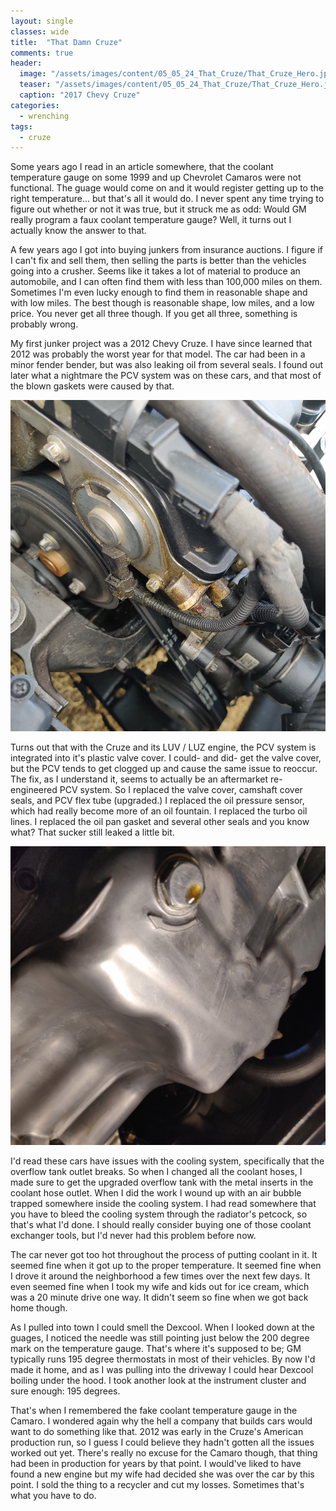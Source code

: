 ```yaml
---
layout: single
classes: wide
title:  "That Damn Cruze"
comments: true
header:
  image: "/assets/images/content/05_05_24_That_Cruze/That_Cruze_Hero.jpg"
  teaser: "/assets/images/content/05_05_24_That_Cruze/That_Cruze_Hero.jpg"
  caption: "2017 Chevy Cruze"
categories: 
  - wrenching
tags:
  - cruze
---
```


Some years ago I read in an article somewhere, that the coolant temperature gauge on some 1999 and up Chevrolet Camaros were not functional. The guage would come on and it would register getting up to the right temperature... but that's all it would do. I never spent any time trying to figure out whether or not it was true, but it struck me as odd: Would GM really program a faux coolant temperature gauge? Well, it turns out I actually know the answer to that.

A few years ago I got into buying junkers from insurance auctions. I figure if I can't fix and sell them, then selling the parts is better than the vehicles going into a crusher. Seems like it takes a lot of material to produce an automobile, and I can often find them with less than 100,000 miles on them. Sometimes I'm even lucky enough to find them in reasonable shape and with low miles. The best though is reasonable shape, low miles, and a low price. You never get all three though. If you get all three, something is probably wrong.

My first junker project was a 2012 Chevy Cruze. I have since learned that 2012 was probably the worst year for that model. The car had been in a minor fender bender, but was also leaking oil from several seals. I found out later what a nightmare the PCV system was on these cars, and that most of the blown gaskets were caused by that. 

![Leaking Cam Covers](/assets/images/content/05_05_24_That_Cruze/Dirty_Cam_Covers.jpg "2017 Chevy Cruze LUV / LUZ: Leaking cam covers")

Turns out that with the Cruze and its LUV / LUZ engine, the PCV system is integrated into it's plastic valve cover. I could- and did- get the valve cover, but the PCV tends to get clogged up and cause the same issue to reoccur. The fix, as I understand it, seems to actually be an aftermarket re-engineered PCV system. So I replaced the valve cover, camshaft cover seals, and PCV flex tube (upgraded.) I replaced the oil pressure sensor, which had really become more of an oil fountain. I replaced the turbo oil lines. I replaced the oil pan gasket and several other seals and you know what? That sucker still leaked a little bit.

![Oil leaking down onto drain bolt](/assets/images/content/05_05_24_That_Cruze/Oil_Pan_Leaking.jpg "2017 Chevy Cruze LUV / LUZ: Still leaking somewhere")

I'd read these cars have issues with the cooling system, specifically that the overflow tank outlet breaks. So when I changed all the coolant hoses, I made sure to get the upgraded overflow tank with the metal inserts in the coolant hose outlet. When I did the work I wound up with an air bubble trapped somewhere inside the cooling system. I had read somewhere that you have to bleed the cooling system through the radiator's petcock, so that's what I'd done. I should really consider buying one of those coolant exchanger tools, but I'd never had this problem before now. 

The car never got too hot throughout the process of putting coolant in it. It seemed fine when it got up to the proper temperature. It seemed fine when I drove it around the neighborhood a few times over the next few days. It even seemed fine when I took my wife and kids out for ice cream, which was a 20 minute drive one way. It didn't seem so fine when we got back home though. 

As I pulled into town I could smell the Dexcool. When I looked down at the guages, I noticed the needle was still pointing just below the 200 degree mark on the temperature gauge. That's where it's supposed to be; GM typically runs 195 degree thermostats in most of their vehicles. By now I'd made it home, and as I was pulling into the driveway I could hear Dexcool boiling under the hood. I took another look at the instrument cluster and sure enough: 195 degrees. 

That's when I remembered the fake coolant temperature gauge in the Camaro. I wondered again why the hell a company that builds cars would want to do something like that. 2012 was early in the Cruze's American production run, so I guess I could believe they hadn't gotten all the issues worked out yet. There's really no excuse for the Camaro though, that thing had been in production for years by that point. I would've liked to have found a new engine but my wife had decided she was over the car by this point. I sold the thing to a recycler and cut my losses. Sometimes that's what you have to do.